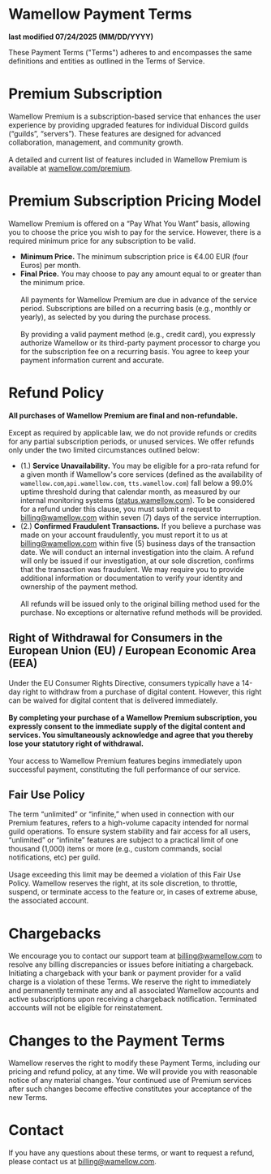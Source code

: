 # Wamellow Payment Terms
**last modified 07/24/2025 (MM/DD/YYYY)**
<br />

These Payment Terms ("Terms") adheres to and encompasses the same definitions and entities as outlined in the Terms of Service.

# Premium Subscription
Wamellow Premium is a subscription-based service that enhances the user experience by providing upgraded features for individual Discord guilds (“guilds”, “servers”). These features are designed for advanced collaboration, management, and community growth.
<br /><br />
A detailed and current list of features included in Wamellow Premium is available at [wamellow.com/premium](https://wamellow.com/premium).

# Premium Subscription Pricing Model
Wamellow Premium is offered on a “Pay What You Want” basis, allowing you to choose the price you wish to pay for the service. However, there is a required minimum price for any subscription to be valid.
- **Minimum Price.** The minimum subscription price is €4.00 EUR (four Euros) per month.
- **Final Price.** You may choose to pay any amount equal to or greater than the minimum price.
<br /><br />
All payments for Wamellow Premium are due in advance of the service period. Subscriptions are billed on a recurring basis (e.g., monthly or yearly), as selected by you during the purchase process.
<br /><br />
By providing a valid payment method (e.g., credit card), you expressly authorize Wamellow or its third-party payment processor to charge you for the subscription fee on a recurring basis. You agree to keep your payment information current and accurate.

# Refund Policy
**All purchases of Wamellow Premium are final and non-refundable.**
<br /><br />
Except as required by applicable law, we do not provide refunds or credits for any partial subscription periods, or unused services. We offer refunds only under the two limited circumstances outlined below:
* (1.) **Service Unavailability.** You may be eligible for a pro-rata refund for a given month if Wamellow's core services (defined as the availability of `wamellow.com`,`api.wamellow.com`, `tts.wamellow.com`) fall below a 99.0% uptime threshold during that calendar month, as measured by our internal monitoring systems ([status.wamellow.com](https://status.wamellow.com)). To be considered for a refund under this clause, you must submit a request to billing@wamellow.com within seven (7) days of the service interruption.
* (2.) **Confirmed Fraudulent Transactions.** If you believe a purchase was made on your account fraudulently, you must report it to us at billing@wamellow.com within five (5) business days of the transaction date. We will conduct an internal investigation into the claim. A refund will only be issued if our investigation, at our sole discretion, confirms that the transaction was fraudulent. We may require you to provide additional information or documentation to verify your identity and ownership of the payment method.
<br /><br />
All refunds will be issued only to the original billing method used for the purchase. No exceptions or alternative refund methods will be provided.

## Right of Withdrawal for Consumers in the European Union (EU) / European Economic Area (EEA)
Under the EU Consumer Rights Directive, consumers typically have a 14-day right to withdraw from a purchase of digital content. However, this right can be waived for digital content that is delivered immediately.
<br /><br />
**By completing your purchase of a Wamellow Premium subscription, you expressly consent to the immediate supply of the digital content and services. You simultaneously acknowledge and agree that you thereby lose your statutory right of withdrawal.**
<br /><br />
Your access to Wamellow Premium features begins immediately upon successful payment, constituting the full performance of our service.

## Fair Use Policy
The term “unlimited” or “infinite,” when used in connection with our Premium features, refers to a high-volume capacity intended for normal guild operations. To ensure system stability and fair access for all users, “unlimited” or “infinite” features are subject to a practical limit of one thousand (1,000) items or more (e.g., custom commands, social notifications, etc) per guild.
<br /><br />
Usage exceeding this limit may be deemed a violation of this Fair Use Policy. Wamellow reserves the right, at its sole discretion, to throttle, suspend, or terminate access to the feature or, in cases of extreme abuse, the associated account.

# Chargebacks
We encourage you to contact our support team at billing@wamellow.com to resolve any billing discrepancies or issues before initiating a chargeback.
Initiating a chargeback with your bank or payment provider for a valid charge is a violation of these Terms. We reserve the right to immediately and permanently terminate any and all associated Wamellow accounts and active subscriptions upon receiving a chargeback notification. Terminated accounts will not be eligible for reinstatement.

# Changes to the Payment Terms
Wamellow reserves the right to modify these Payment Terms, including our pricing and refund policy, at any time. We will provide you with reasonable notice of any material changes. Your continued use of Premium services after such changes become effective constitutes your acceptance of the new Terms.

# Contact
If you have any questions about these terms, or want to request a refund, please contact us at billing@wamellow.com.
